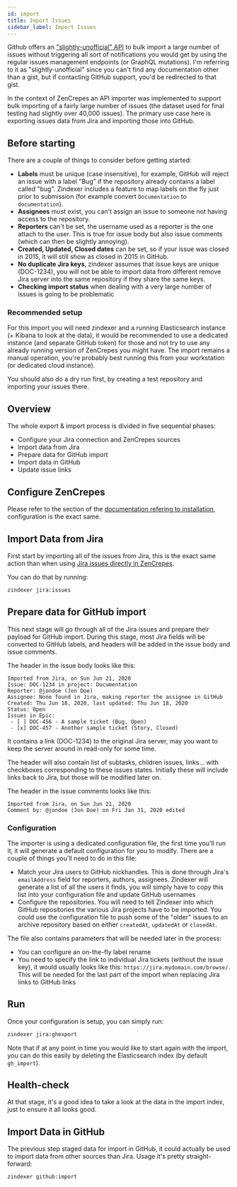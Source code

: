```yaml
---
id: import
title: Import Issues
sidebar_label: Import Issues
---
```


Github offers an ["slightly-unofficial" API](https://gist.github.com/jonmagic/5282384165e0f86ef105) to bulk import a large number of issues without triggering all sort of notifications you would get by using the regular issues management endpoints (or GraphQL mutations). I'm referring to it as "slightly-unofficial" since you can't find any documentation other than a gist, but if contacting GitHub support, you'd be redirected to that gist.

In the context of ZenCrepes an API importer was implemented to support bulk importing of a fairly large number of issues (the dataset used for final testing had slightly over 40,000 issues). The primary use case here is exporting issues data from Jira and importing those into GitHub.

## Before starting

There are a couple of things to consider before getting started:

- **Labels** must be unique (case insensitive), for example, GitHub will reject an issue with a label "Bug" if the repository already contains a label called "bug". Zindexer includes a feature to map labels on the fly just prior to submission (for example convert `Documentation` to `documentation`).
- **Assignees** must exist, you can't assign an issue to someone not having access to the repository.
- **Reporters** can't be set, the username used as a reporter is the one attach to the user. This is true for issue body but also issue comments (which can then be slightly annoying).
- **Created, Updated, Closed dates** can be set, so if your issue was closed in 2015, it will still show as closed in 2015 in GitHub.
- **No duplicate Jira keys**, zindexer assumes that issue keys are unique (DOC-1234), you will not be able to import data from different remove Jira server into the same repository if they share the same keys.
- **Checking import status** when dealing with a very large number of issues is going to be problematic

### Recommended setup

For this import you will need zindexer and a running Elasticsearch instance (+ Kibana to look at the data), it would be recommended to use a dedicated instance (and separate GitHub token) for those and not try to use any already running version of ZenCrepes you might have. The import remains a manual operation, you're probably best running this from your workstation (or dedicated cloud instance).

You should also do a dry run first, by creating a test repository and importing your issues there.

## Overview

The whole export & import process is divided in five sequential phases:

- Configure your Jira connection and ZenCrepes sources
- Import data from Jira
- Prepare data for GitHub import
- Import data in GitHub
- Update issue links

## Configure ZenCrepes

Please refer to the section of the [documentation refering to installation](/docs/install/configuration), configuration is the exact same.

## Import Data from Jira

First start by importing all of the issues from Jira, this is the exact same action than when using [Jira issues directly in ZenCrepes](/docs/jira/issues).

You can do that by running:

```bash
zindexer jira:issues
```

## Prepare data for GitHub import

This next stage will go through all of the Jira issues and prepare their payload for GitHub import. During this stage, most Jira fields will be converted to GitHub labels, and headers will be added in the issue body and issue comments.

The header in the issue body looks like this:

```
Imported from Jira, on Sun Jun 21, 2020
Issue: DOC-1234 in project: Documentation
Reporter: @jondoe (Jon Doe)
Assignee: None found in Jira, making reporter the assignee in GitHub
Created: Thu Jun 18, 2020, last updated: Thu Jun 18, 2020
Status: Open
Issues in Epic:
 - [ ] DOC-456 - A sample ticket (Bug, Open)
 - [x] DOC-457 - Another sample ticket (Story, Closed)
```

It contains a link (DOC-1234) to the original Jira server, may you want to keep the server around in read-only for some time.

The header will also contain list of subtasks, children issues, links... with checkboxes corresponding to these issues states. Initially these will include links back to Jira, but those will be modified later on.

The header in the issue comments looks like this:

```
Imported from Jira, on Sun Jun 21, 2020
Comment by: @jondoe (Jon Doe) on Fri Jan 31, 2020 edited
```

### Configuration

The importer is using a dedicated configuration file, the first time you'll run it, it will generate a default configuration for you to modify. There are a couple of things you'll need to do in this file:

- Match your Jira users to GitHub nickhandles. This is done through Jira's `emailAddress` field for reporters, authors, assignees. Zindexer will generate a list of all the users it finds, you will simply have to copy this list into your configuration file and update GitHub usernames
- Configure the repositories. You will need to tell Zindexer into which GitHub repositories the various Jira projects have to be imported. You could use the configuration file to push some of the "older" issues to an archive repository based on either `createdAt`, `updatedAt` or `closedAt`.

The file also contains parameters that will be needed later in the process:

- You can configure an on-the-fly label rename
- You need to specify the link to individual Jira tickets (without the issue key), it would usually looks like this: `https://jira.mydomain.com/browse/`. This will be needed for the last part of the import when replacing Jira links to GitHub links

## Run

Once your configuration is setup, you can simply run:

```bash
zindexer jira:ghexport
```

Note that if at any point in time you would like to start again with the import, you can do this easily by deleting the Elasticsearch index (by default `gh_import`).

## Health-check

At that stage, it's a good idea to take a look at the data in the import index, just to ensure it all looks good.

## Import Data in GitHub

The previous step staged data for import in GitHub, it could actually be used to import data from other sources than Jira. Usage it's pretty straight-forward:

```bash
zindexer github:import
```
